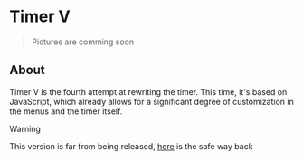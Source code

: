 # Timer V
> Pictures are comming soon

## About
Timer V is the fourth attempt at rewriting the timer. This time, it's based on JavaScript, which already allows for a significant degree of customization in the menus and the timer itself.

> [!WARNING]
>  This version is far from being released, [here](https://github.com/TheFelixLive/Timer-Ultimate/tree/main) is the safe way back